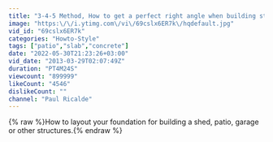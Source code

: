 ```yaml
---
title: "3-4-5 Method, How to get a perfect right angle when building structures."
image: "https:\/\/i.ytimg.com\/vi\/69cslx6ER7k\/hqdefault.jpg"
vid_id: "69cslx6ER7k"
categories: "Howto-Style"
tags: ["patio","slab","concrete"]
date: "2022-05-30T21:23:26+03:00"
vid_date: "2013-03-29T02:07:49Z"
duration: "PT4M24S"
viewcount: "899999"
likeCount: "4546"
dislikeCount: ""
channel: "Paul Ricalde"
---
```

{% raw %}How to layout your foundation for building a shed, patio, garage or other structures.{% endraw %}
